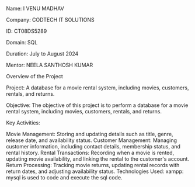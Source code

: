 Name: I VENU MADHAV

Company: CODTECH IT SOLUTIONS

ID: CT08DS5289

Domain: SQL

Duration: July to August 2024

Mentor: NEELA SANTHOSH KUMAR

Overview of the Project

Project: A database for a movie rental system, including movies, customers, rentals, and returns.

Objective: The objective of this project is to perform a database for a movie rental system, including movies, customers, rentals, and returns.

Key Activities:

Movie Management: Storing and updating details such as title, genre, release date, and availability status.
Customer Management: Managing customer information, including contact details, membership status, and rental history.
Rental Transactions: Recording when a movie is rented, updating movie availability, and linking the rental to the customer's account.
Return Processing: Tracking movie returns, updating rental records with return dates, and adjusting availability status.
Technologies Used: xampp: mysql is used to code and execute the sql code.
